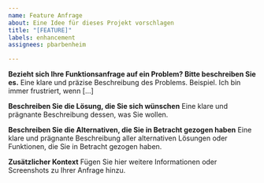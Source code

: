 ```yaml
---
name: Feature Anfrage
about: Eine Idee für dieses Projekt vorschlagen
title: "[FEATURE]"
labels: enhancement
assignees: pbarbenheim

---
```


**Bezieht sich Ihre Funktionsanfrage auf ein Problem? Bitte beschreiben Sie es.**
Eine klare und präzise Beschreibung des Problems. Beispiel. Ich bin immer frustriert, wenn [...]

**Beschreiben Sie die Lösung, die Sie sich wünschen**
Eine klare und prägnante Beschreibung dessen, was Sie wollen.

**Beschreiben Sie die Alternativen, die Sie in Betracht gezogen haben**
Eine klare und prägnante Beschreibung aller alternativen Lösungen oder Funktionen, die Sie in Betracht gezogen haben.

**Zusätzlicher Kontext**
Fügen Sie hier weitere Informationen oder Screenshots zu Ihrer Anfrage hinzu.
